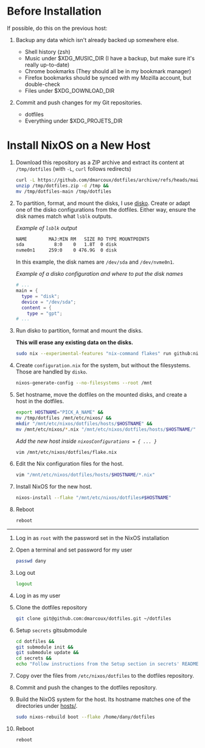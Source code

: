 # Before Installation

If possible, do this on the previous host:

1. Backup any data which isn't already backed up somewhere else.

   - Shell history (zsh)
   - Music under $XDG_MUSIC_DIR (I have a backup, but make sure it's really up-to-date)
   - Chrome bookmarks (They should all be in my bookmark manager)
   - Firefox bookmarks should be synced with my Mozilla account, but double-check
   - Files under $XDG_DOWNLOAD_DIR

2. Commit and push changes for my Git repositories.

   - dotfiles
   - Everything under $XDG_PROJETS_DIR


# Install NixOS on a New Host

1. Download this repository as a ZIP archive and extract its content at
   `/tmp/dotfiles` (with `-L`, `curl` follows redirects)

   ```bash
   curl -L https://github.com/dmarcoux/dotfiles/archive/refs/heads/main.zip --output /tmp/dotfiles.zip &&
   unzip /tmp/dotfiles.zip -d /tmp &&
   mv /tmp/dotfiles-main /tmp/dotfiles
   ```

2. To partition, format, and mount the disks, I use
   [disko](https://github.com/nix-community/disko). Create or adapt one of the
   disko configurations from the dotfiles. Either way, ensure the disk names match
   what `lsblk` outputs.

   _Example of `lsblk` output_
   ```bash
   NAME        MAJ:MIN RM   SIZE RO TYPE MOUNTPOINTS
   sda           8:0    0   1.8T  0 disk
   nvme0n1     259:0    0 476.9G  0 disk
   ```

   In this example, the disk names are `/dev/sda` and `/dev/nvme0n1`.

   _Example of a disko configuration and where to put the disk names_
   ```nix
   # ...
   main = {
     type = "disk";
     device = "/dev/sda";
     content = {
       type = "gpt";
   # ...
   ```

3. Run disko to partition, format and mount the disks.

   **This will erase any existing data on the disks.**

   ```bash
   sudo nix --experimental-features "nix-command flakes" run github:nix-community/disko/latest -- --mode destroy,format,mount /tmp/path/to/disko-config.nix
   ```

4. Create `configuration.nix` for the system, but without the filesystems. Those
   are handled by `disko`.

   ```bash
   nixos-generate-config --no-filesystems --root /mnt
   ```

5. Set hostname, move the dotfiles on the mounted disks, and create a host in the dotfiles.

   ```bash
   export HOSTNAME="PICK_A_NAME" &&
   mv /tmp/dotfiles /mnt/etc/nixos/ &&
   mkdir "/mnt/etc/nixos/dotfiles/hosts/$HOSTNAME" &&
   mv /mnt/etc/nixos/*.nix "/mnt/etc/nixos/dotfiles/hosts/$HOSTNAME/"
   ```

   _Add the new host inside `nixosConfigurations = { ... }`_
   ```bash
   vim /mnt/etc/nixos/dotfiles/flake.nix
   ```

6. Edit the Nix configuration files for the host.

   ```bash
   vim "/mnt/etc/nixos/dotfiles/hosts/$HOSTNAME/*.nix"
   ```

7. Install NixOS for the new host.

   ```bash
   nixos-install --flake "/mnt/etc/nixos/dotfiles#$HOSTNAME"
   ```

8. Reboot

   ```bash
   reboot
   ```

-----

1. Log in as `root` with the password set in the NixOS installation

2. Open a terminal and set password for my user

   ```bash
   passwd dany
   ```

3. Log out

   ```bash
   logout
   ```

4. Log in as my user

5. Clone the dotfiles repository

   ```bash
   git clone git@github.com:dmarcoux/dotfiles.git ~/dotfiles
   ```

6. Setup `secrets` gitsubmodule

   ```bash
   cd dotfiles &&
   git submodule init &&
   git submodule update &&
   cd secrets &&
   echo "Follow instructions from the Setup section in secrets' README"
   ```

7. Copy over the files from `/etc/nixos/dotfiles` to the dotfiles repository.

8. Commit and push the changes to the dotfiles repository.

9. Build the NixOS system for the host. Its hostname matches one of the
   directories under [hosts/](hosts/).

   ```bash
   sudo nixos-rebuild boot --flake /home/dany/dotfiles
   ```

10. Reboot

    ```bash
    reboot
    ```
